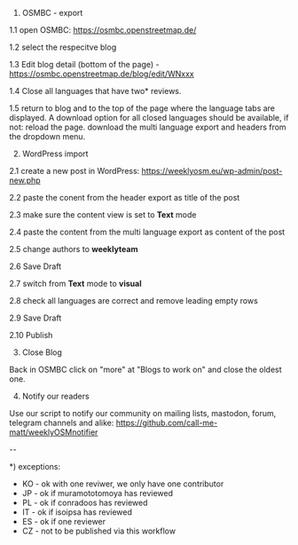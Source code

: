 1. OSMBC - export

1.1 open OSMBC: https://osmbc.openstreetmap.de/

1.2 select the respecitve blog

1.3 Edit blog detail (bottom of the page) - https://osmbc.openstreetmap.de/blog/edit/WNxxx

1.4 Close all languages that have two* reviews.

1.5 return to blog and to the top of the page where the language tabs are displayed. A download option for all closed languages should be available, if not: reload the page. download the multi language export and headers from the dropdown menu.


2. WordPress import

2.1 create a new post in WordPress: https://weeklyosm.eu/wp-admin/post-new.php

2.2 paste the conent from the header export as title of the post

2.3 make sure the content view is set to **Text** mode

2.4 paste the content from the multi language export as content of the post

2.5 change authors to **weeklyteam**

2.6 Save Draft

2.7 switch from  **Text** mode to **visual**

2.8 check all languages are correct and remove leading empty rows

2.9 Save Draft

2.10 Publish

3. Close Blog

Back in OSMBC click on "more" at "Blogs to work on" and close the oldest one.

4. Notify our readers

Use our script to notify our community on mailing lists, mastodon, forum, telegram channels and alike: https://github.com/call-me-matt/weeklyOSMnotifier


--

*) exceptions:
 *   KO - ok with one reviwer, we only have one contributor
 *   JP - ok if muramototomoya has reviewed
 *   PL - ok if conradoos has reviewed
 *   IT - ok if isoipsa has reviewed
 *   ES - ok if one reviewer
 *   CZ - not to be published via this workflow

